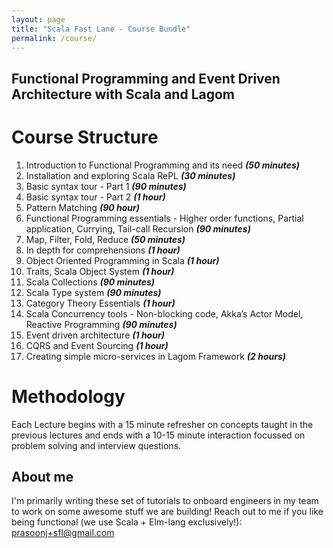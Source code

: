 ```yaml
---
layout: page
title: "Scala Fast Lane - Course Bundle"
permalink: /course/
---
```

## Functional Programming and Event Driven Architecture with Scala and Lagom

# Course Structure
  1. Introduction to Functional Programming and its need ***(50 minutes)***
  2. Installation and exploring Scala RePL ***(30 minutes)***
  3. Basic syntax tour - Part 1 ***(90 minutes)***
  4. Basic syntax tour - Part 2 ***(1 hour)***
  5. Pattern Matching ***(90 hour)***
  6. Functional Programming essentials - Higher order functions, Partial application, Currying, Tail-call Recursion ***(90 minutes)***
  7. Map, Filter, Fold, Reduce ***(50 minutes)***
  8. In depth for comprehensions ***(1 hour)***
  9. Object Oriented Programming in Scala ***(1 hour)***
  10. Traits, Scala Object System ***(1 hour)***
  11. Scala Collections ***(90 minutes)***
  12. Scala Type system ***(90 minutes)***
  13. Category Theory Essentials ***(1 hour)***
  14. Scala Concurrency tools - Non-blocking code, Akka’s Actor Model, Reactive Programming ***(90 minutes)***
  15. Event driven architecture ***(1 hour)***
  16. CQRS and Event Sourcing ***(1 hour)***
  17. Creating simple micro-services in Lagom Framework ***(2 hours)***

# Methodology
Each Lecture begins with a 15 minute refresher on concepts taught in the previous lectures and ends with a 10-15 minute interaction focussed on problem solving and interview questions.


## About me
I'm primarily writing these set of tutorials to onboard engineers in my team to work on some awesome stuff we are building! Reach out to me if you like being functional (we use Scala + Elm-lang exclusively!): prasoonj+sfl@gmail.com
